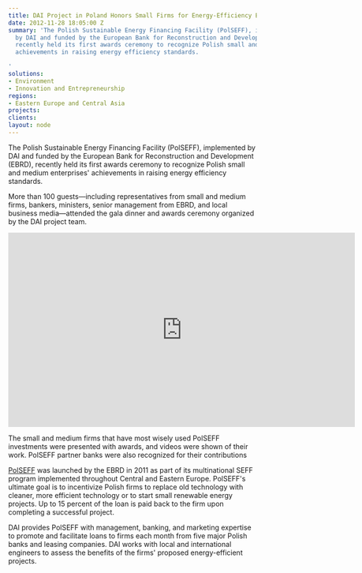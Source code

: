 ```yaml
---
title: DAI Project in Poland Honors Small Firms for Energy-Efficiency Efforts
date: 2012-11-28 18:05:00 Z
summary: 'The Polish Sustainable Energy Financing Facility (PolSEFF), implemented
  by DAI and funded by the European Bank for Reconstruction and Development (EBRD),
  recently held its first awards ceremony to recognize Polish small and medium enterprises''
  achievements in raising energy efficiency standards.

'
solutions:
- Environment
- Innovation and Entrepreneurship
regions:
- Eastern Europe and Central Asia
projects: 
clients: 
layout: node
---
```


The Polish Sustainable Energy Financing Facility (PolSEFF), implemented by DAI and funded by the European Bank for Reconstruction and Development (EBRD), recently held its first awards ceremony to recognize Polish small and medium enterprises' achievements in raising energy efficiency standards.

More than 100 guests—including representatives from small and medium firms, bankers, ministers, senior management from EBRD, and local business media—attended the gala dinner and awards ceremony organized by the DAI project team.

<iframe src="https://www.flickr.com/photos/daiglobal/8226250249/in/set-72157632119666303/player/" width="703" height="394" frameborder="0" allowfullscreen="" webkitallowfullscreen="" mozallowfullscreen="" oallowfullscreen="" msallowfullscreen=""></iframe>

The small and medium firms that have most wisely used PolSEFF investments were presented with awards, and videos were shown of their work. PolSEFF partner banks were also recognized for their contributions

[PolSEFF][1] was launched by the EBRD in 2011 as part of its multinational SEFF program implemented throughout Central and Eastern Europe. PolSEFF's ultimate goal is to incentivize Polish firms to replace old technology with cleaner, more efficient technology or to start small renewable energy projects. Up to 15 percent of the loan is paid back to the firm upon completing a successful project.

DAI provides PolSEFF with management, banking, and marketing expertise to promote and facilitate loans to firms each month from five major Polish banks and leasing companies. DAI works with local and international engineers to assess the benefits of the firms' proposed energy-efficient projects.

[1]: /our-work/projects/poland-polish-sustainable-energy-financing-facility-polseff
